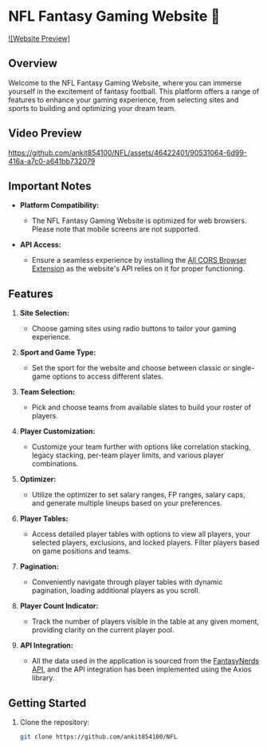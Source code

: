 # NFL Fantasy Gaming Website 🏈

[![Website Preview]](https://nfl-silk.vercel.app/)

## Overview

Welcome to the NFL Fantasy Gaming Website, where you can immerse yourself in the excitement of fantasy football. This platform offers a range of features to enhance your gaming experience, from selecting sites and sports to building and optimizing your dream team.

## Video Preview

https://github.com/ankit854100/NFL/assets/46422401/90531064-6d99-416a-a7c0-a641bb732079

## Important Notes

- **Platform Compatibility:**
  - The NFL Fantasy Gaming Website is optimized for web browsers. Please note that mobile screens are not supported.

- **API Access:**
  - Ensure a seamless experience by installing the [All CORS Browser Extension](https://chromewebstore.google.com/detail/allow-cors-access-control/lhobafahddgcelffkeicbaginigeejlf?pli=1) as the website's API relies on it for proper functioning.

## Features

1. **Site Selection:**
   - Choose gaming sites using radio buttons to tailor your gaming experience.

2. **Sport and Game Type:**
   - Set the sport for the website and choose between classic or single-game options to access different slates.

3. **Team Selection:**
   - Pick and choose teams from available slates to build your roster of players.

4. **Player Customization:**
   - Customize your team further with options like correlation stacking, legacy stacking, per-team player limits, and various player combinations.

5. **Optimizer:**
   - Utilize the optimizer to set salary ranges, FP ranges, salary caps, and generate multiple lineups based on your preferences.

6. **Player Tables:**
   - Access detailed player tables with options to view all players, your selected players, exclusions, and locked players. Filter players based on game positions and teams.

7. **Pagination:**
   - Conveniently navigate through player tables with dynamic pagination, loading additional players as you scroll.

8. **Player Count Indicator:**
   - Track the number of players visible in the table at any given moment, providing clarity on the current player pool.

9. **API Integration:**
   - All the data used in the application is sourced from the [FantasyNerds API](https://api.fantasynerds.com/), and the API integration has been implemented using the Axios library.

## Getting Started

1. Clone the repository:

   ```bash
   git clone https://github.com/ankit854100/NFL

